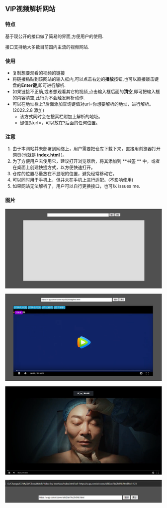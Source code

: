 ## VIP视频解析网站

### 特点

基于现公开的接口做了简易的界面,方便用户的使用.

接口支持绝大多数目前国内主流的视频网站.

### 使用

- 复制想要观看的视频的链接
- 将链接粘贴到该网站的输入框内,可以点击右边的**播放**按钮,也可以直接敲击键盘的**Enter键**,即可进行解析.
- 如果链接不正确,或者想观看其它的视频,点击输入框后面的**清空**,即可把输入框的内容清空,此行为不会触发解析动作.
- 可以在地址栏上?后面添加查询键值对url=你想要解析的地址，进行解析。(2022.2.8 添加)
  - 该方式同时会在搜索栏附加上解析的地址。
  - 键值对url=，可以放在?后面的任何位置。

### 注意

1. 由于本网站并未部署到网络上，用户需要把仓库下载下来，直接用浏览器打开网页(也就是 **index.html** )。
2. 为了方便用户去使用它，建议打开浏览器后，将其添加到 **书签 ** 中，或者在桌面上创建快捷方式，以方便快速打开。
3. 仓库的位置尽量放在不显眼的位置，避免经常移动它。
4. 可以同时用于手机上，但并未在手机上进行适配。(不影响使用)
5. 如果网站无法解析了，用户可以自行更换接口，也可以 issues me.

### 图片

![image-20220206214458383](images/image-20220206214458383.png)

![image-20220206214619203](images/image-20220206214619203.png)

![image-20220206214632876](images/image-20220206214632876.png)

![image-20220208133742354](images/image-20220208133742354.png)